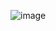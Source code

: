 ![image](https://github.com/dinaamlll/Tugas-8_20220140179/assets/127063272/39488d5e-cb1b-4643-bb9c-552eb1088d55)
